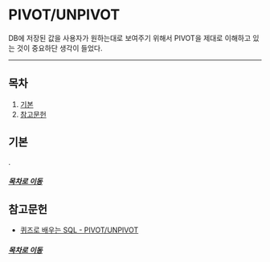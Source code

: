 PIVOT/UNPIVOT
=====
DB에 저장된 값을 사용자가 원하는대로 보여주기 위해서 PIVOT을 제대로 이해하고 있는 것이 중요하단 생각이 들었다.
- - -
## 목차
1. [기본](#기본)
2. [참고문헌](#참고문헌)

## 기본

.

##### [목차로 이동](#목차)


## 참고문헌
* [퀴즈로 배우는 SQL - PIVOT/UNPIVOT](http://www.gurubee.net/lecture/2214)

##### [목차로 이동](#목차)